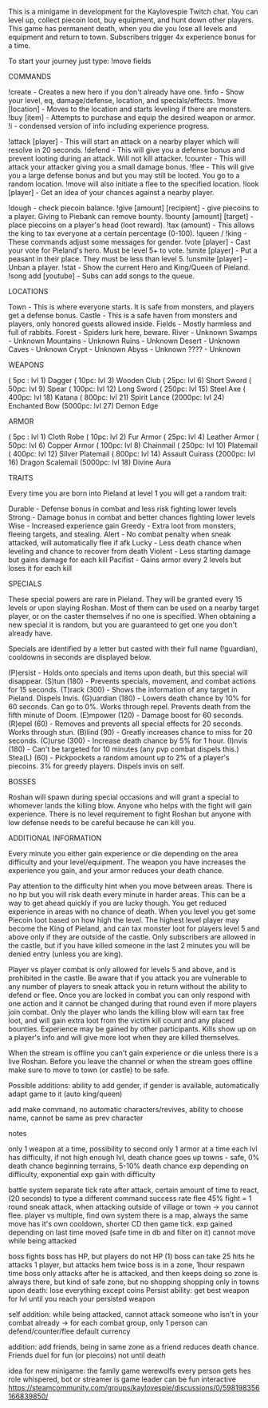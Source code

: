 This is a minigame in development for the Kaylovespie Twitch chat. You can level up, collect piecoin loot, buy equipment, and hunt down other players. This game has permanent death, when you die you lose all levels and equipment and return to town. Subscribers trigger 4x experience bonus for a time.

To start your journey just type: !move fields

COMMANDS

!create - Creates a new hero if you don't already have one.
!info - Show your level, eq, damage/defense, location, and specials/effects.
!move [location] - Moves to the location and starts leveling if there are monsters.
!buy [item] - Attempts to purchase and equip the desired weapon or armor.
!i - condensed version of info including experience progress.

!attack [player] - This will start an attack on a nearby player which will resolve in 20 seconds.
!defend - This will give you a defense bonus and prevent looting during an attack. Will not kill attacker.
!counter - This will attack your attacker giving you a small damage bonus.
!flee - This will give you a large defense bonus and but you may still be looted. You go to a random location. !move will also initiate a flee to the specified location.
!look [player] - Get an idea of your chances against a nearby player.

!dough - check piecoin balance.
!give [amount] [recipient] - give piecoins to a player. Giving to Piebank can remove bounty.
!bounty [amount] [target] - place piecoins on a player's head (loot reward).
!tax (amount) - This allows the king to tax everyone at a certain percentage (0-100).
!queen / !king - These commands adjust some messages for gender.
!vote [player] - Cast your vote for Pieland's hero. Must be level 5+ to vote.
!smite [player] - Put a peasant in their place. They must be less than level 5.
!unsmite [player] - Unban a player.
!stat - Show the current Hero and King/Queen of Pieland.
!song add [youtube] - Subs can add songs to the queue.

LOCATIONS

Town - This is where everyone starts. It is safe from monsters, and players get a defense bonus.
Castle - This is a safe haven from monsters and players, only honored guests allowed inside.
Fields - Mostly harmless and full of rabbits.
Forest - Spiders lurk here, beware.
River - Unknown
Swamps - Unknown
Mountains - Unknown
Ruins - Unknown
Desert - Unknown
Caves - Unknown
Crypt - Unknown
Abyss - Unknown
???? - Unknown

WEAPONS

( 5pc : lvl 1) Dagger
( 10pc: lvl 3) Wooden Club
( 25pc: lvl 6) Short Sword
( 50pc: lvl 9) Spear
( 100pc: lvl 12) Long Sword
( 250pc: lvl 15) Steel Axe
( 400pc: lvl 18) Katana
( 800pc: lvl 21) Spirit Lance
(2000pc: lvl 24) Enchanted Bow
(5000pc: lvl 27) Demon Edge

ARMOR

( 5pc : lvl 1) Cloth Robe
( 10pc: lvl 2) Fur Armor
( 25pc: lvl 4) Leather Armor
( 50pc: lvl 6) Copper Armor
( 100pc: lvl 8) Chainmail
( 250pc: lvl 10) Platemail
( 400pc: lvl 12) Silver Platemail
( 800pc: lvl 14) Assault Cuirass
(2000pc: lvl 16) Dragon Scalemail
(5000pc: lvl 18) Divine Aura

TRAITS

Every time you are born into Pieland at level 1 you will get a random trait:

Durable - Defense bonus in combat and less risk fighting lower levels
Strong - Damage bonus in combat and better chances fighting lower levels
Wise - Increased experience gain
Greedy - Extra loot from monsters, fleeing targets, and stealing.
Alert - No combat penalty when sneak attacked, will automatically flee if afk
Lucky - Less death chance when leveling and chance to recover from death
Violent - Less starting damage but gains damage for each kill
Pacifist - Gains armor every 2 levels but loses it for each kill

SPECIALS

These special powers are rare in Pieland. They will be granted every 15 levels or upon slaying Roshan. Most of them can be used on a nearby target player, or on the caster themselves if no one is specified. When obtaining a new special it is random, but you are guaranteed to get one you don't already have.

Specials are identified by a letter but casted with their full name (!guardian), cooldowns in seconds are displayed below.

(P)ersist - Holds onto specials and items upon death, but this special will disappear.
(S)tun (180) - Prevents specials, movement, and combat actions for 15 seconds.
(T)rack (300) - Shows the information of any target in Pieland. Dispels Invis.
(G)uardian (180) - Lowers death chance by 10% for 60 seconds. Can go to 0%. Works through repel. Prevents death from the fifth minute of Doom.
(E)mpower (120) - Damage boost for 60 seconds.
(R)epel (60) - Removes and prevents all special effects for 20 seconds. Works through stun.
(B)lind (90) - Greatly increases chance to miss for 20 seconds.
(C)urse (300) - Increase death chance by 5% for 1 hour.
(I)nvis (180) - Can't be targeted for 10 minutes (any pvp combat dispels this.)
Stea(L) (60) - Pickpockets a random amount up to 2% of a player's piecoins. 3% for greedy players. Dispels invis on self.

BOSSES

Roshan will spawn during special occasions and will grant a special to whomever lands the killing blow. Anyone who helps with the fight will gain experience. There is no level requirement to fight Roshan but anyone with low defense needs to be careful because he can kill you.

ADDITIONAL INFORMATION

Every minute you either gain experience or die depending on the area difficulty and your level/equipment. The weapon you have increases the experience you gain, and your armor reduces your death chance.

Pay attention to the difficulty hint when you move between areas. There is no hp but you will risk death every minute in harder areas. This can be a way to get ahead quickly if you are lucky though. You get reduced experience in areas with no chance of death. When you level you get some Piecoin loot based on how high the level. The highest level player may become the King of Pieland, and can tax monster loot for players level 5 and above only if they are outside of the castle. Only subscribers are allowed in the castle, but if you have killed someone in the last 2 minutes you will be denied entry (unless you are king).

Player vs player combat is only allowed for levels 5 and above, and is prohibited in the castle. Be aware that if you attack you are vulnerable to any number of players to sneak attack you in return without the ability to defend or flee. Once you are locked in combat you can only respond with one action and it cannot be changed during that round even if more players join combat. Only the player who lands the killing blow will earn tax free loot, and will gain extra loot from the victim kill count and any placed bounties. Experience may be gained by other participants. Kills show up on a player's info and will give more loot when they are killed themselves.

When the stream is offline you can't gain experience or die unless there is a live Roshan. Before you leave the channel or when the stream goes offline make sure to move to town (or castle) to be safe.


Possible additions:
ability to add gender, if gender is available, automatically adapt game to it (auto king/queen)

add make command, no automatic characters/revives, ability to choose name, cannot be same as prev character

notes

only 1 weapon at a time, possibility to second
only 1 armor at a time
each lvl has difficulty, if not high enough lvl, death chance goes up
towns - safe, 0% death chance
beginning terrains, 5-10% death chance
exp depending on difficulty, exponential exp gain with difficulty

battle system separate tick rate
after attack, certain amount of time to react, (20 seconds) to type a different command
success rate flee 45%
fight = 1 round
sneak attack, when attacking outside of village or town -> you cannot flee.
player vs multiple, find own system
there is a map, always the same
move has it's own cooldown, shorter CD then game tick.
exp gained depending on last time moved (safe time in db and filter on it)
cannot move while being attacked

boss fights
boss has HP, but players do not HP (1)
boss can take 25 hits
he attacks 1 player, but attacks hem twice
boss is in a zone, 1hour respawn time
boss only attacks after he is attacked, and then keeps doing so
zone is always there, but kind of safe zone, but no shopping
shopping only in towns
upon death: lose everything except coins
Persist ability: get best weapon for lvl until you reach your persisted weapon

self addition: while being attacked, cannot attack someone who isn't in your combat already -> for each combat group, only 1 person can defend/counter/flee
default currency

addition: add friends, being in same zone as a friend reduces death chance.
Friends duel for fun (or piecoins) not until death


idea for new minigame: the family game werewolfs
every person gets hes role whispered, bot or streamer is game leader
can be fun interactive
https://steamcommunity.com/groups/kaylovespie/discussions/0/598198356166839850/